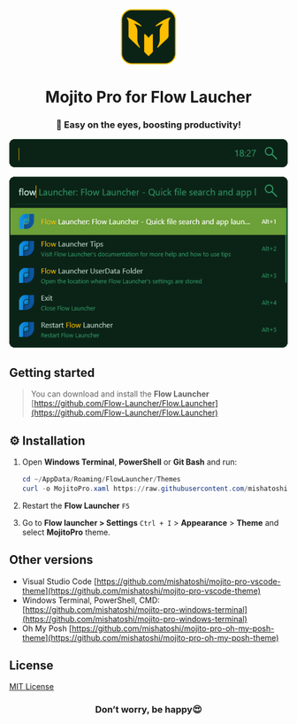 <div align="center">
  <img src="./images/mojito-logotype-512.png"  width="100px" height="100px">
  <h1>Mojito Pro for Flow Laucher</h1>
  <h3>🍃 Easy on the eyes, boosting productivity!</h3>
</div>

<p align="center">
  <img src="./images/Mojito Pro for Flow Launcher.png">
</p>

<p align="center">
  <img src="./images/Mojito Pro for Flow Launcher Full.png">
</p>

## Getting started

> You can download and install the **Flow Launcher** [https://github.com/Flow-Launcher/Flow.Launcher](https://github.com/Flow-Launcher/Flow.Launcher)

## ⚙️ Installation

1. Open **Windows Terminal**, **PowerShell** or **Git Bash** and run:

    ```PowerShell
    cd ~/AppData/Roaming/FlowLauncher/Themes
    curl -o MojitoPro.xaml https://raw.githubusercontent.com/mishatoshi/mojito-pro-flowlauncher-theme/main/themes/MojitoPro.xaml

    ```

1. Restart the **Flow Launcher** `F5`
1. Go to **Flow launcher > Settings** `Ctrl + I` > **Appearance** > **Theme** and select **MojitoPro** theme.

## Other versions

* Visual Studio Code [https://github.com/mishatoshi/mojito-pro-vscode-theme](https://github.com/mishatoshi/mojito-pro-vscode-theme)
* Windows Terminal, PowerShell, CMD: [https://github.com/mishatoshi/mojito-pro-windows-terminal](https://github.com/mishatoshi/mojito-pro-windows-terminal)
* Oh My Posh [https://github.com/mishatoshi/mojito-pro-oh-my-posh-theme](https://github.com/mishatoshi/mojito-pro-oh-my-posh-theme)

## License

[MIT License](./LICENSE)

<h3 align="center">Don’t worry, be happy😍</h3>
